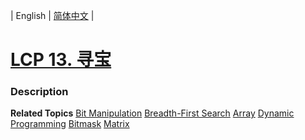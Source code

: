 | English | [简体中文](README.md) |

# [LCP 13. 寻宝](https://leetcode-cn.com/problems/xun-bao)
 ### Description

**Related Topics**  [Bit Manipulation](https://leetcode-cn.com/tag/bit-manipulation) [Breadth-First Search](https://leetcode-cn.com/tag/breadth-first-search) [Array](https://leetcode-cn.com/tag/array) [Dynamic Programming](https://leetcode-cn.com/tag/dynamic-programming) [Bitmask](https://leetcode-cn.com/tag/bitmask) [Matrix](https://leetcode-cn.com/tag/matrix) 